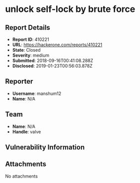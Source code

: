 # unlock self-lock by brute force 

## Report Details
- **Report ID**: 410221
- **URL**: https://hackerone.com/reports/410221
- **State**: Closed
- **Severity**: medium
- **Submitted**: 2018-09-16T00:41:08.288Z
- **Disclosed**: 2019-01-23T00:56:03.878Z

## Reporter
- **Username**: manshum12
- **Name**: N/A

## Team
- **Name**: N/A
- **Handle**: valve

## Vulnerability Information


## Attachments
No attachments
